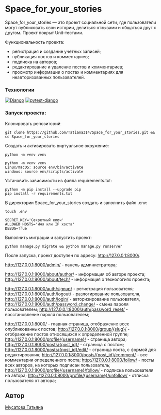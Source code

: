 # Space_for_your_stories

Space_for_your_stories —  это проект социальной сети, где пользователи могут публиковать свои истории, делиться отзывами и общаться друг с другом. Проект покрыт Unit-тестами.

Функциональность проекта:
- регистрация и создание учетных записей;
- публикация постов и комментариев;
- подписка на авторов;
- редактирование и удаление постов и комментариев;
- просмотр информации о постах и комментариях для неавторизованных пользователей.

### Технологии
[![Django](https://img.shields.io/badge/Django-4.2.1-blue?logo=python)](https://www.djangoproject.com/)
[![pytest-django](https://img.shields.io/badge/pytest_django-4.4.0?logo=Python)](https://pypi.org/project/pytest-django/)


### Запуск проекта:
Клонировать репозиторий:
```
git clone https://github.com/Tatiana314/Space_for_your_stories.git && cd Space_for_your_stories
```
Cоздать и активировать виртуальное окружение:
```
python -m venv venv
```
```
python -m venv venv
Linux/macOS: source env/bin/activate
windows: source env/scripts/activate
```
Установить зависимости из файла requirements.txt:
```
python -m pip install --upgrade pip
pip install -r requirements.txt
```
В директории Space_for_your_stories создать и заполнить файл .env:
```
touch .env

SECRET_KEY='Секретный ключ'
ALLOWED_HOSTS='Имя или IP хоста'
DEBUG=True
```
Выполнить миграции и запустить проект:
```
python manage.py migrate && python manage.py runserver
```
После запуска, проект доступен по адресу: http://127.0.0.1:8000/.

http://127.0.0.1:8000/admin/ - панель администратора;

http://127.0.0.1:8000/about/author/ - информация об авторе проекта;
http://127.0.0.1:8000/about/tech/ - информация о технологиях проекта;

http://127.0.0.1:8000/auth/signup/ - регистрация пользователя;
http://127.0.0.1:8000/auth/logout/ - разлогирование пользователя,
http://127.0.0.1:8000/auth/login/ - авторизирование пользователя,
http://127.0.0.1:8000/auth/password_change/ - смена пароля пользователем;
http://127.0.0.1:8000/auth/password_reset/ - восстановление пароля пользователем;

http://127.0.0.1:8000/ - главная страница, отображение всех опубликованных постов;
http://127.0.0.1:8000/group/{slug}/ - отображение постов относящихся к определенной группе;
http://127.0.0.1:8000/profile/{username}/ - страница автора;
http://127.0.0.1:8000/posts/{post_id}/ - страница с постом;
http://127.0.0.1:8000/posts/{post_id}/edit/ - страница поста, с формой для редактирования;
http://127.0.0.1:8000/posts/{post_id}/comment/ - все комментарии определенного поста;
http://127.0.0.1:8000/follow/ - посты всех авторов, на которых подписан пользователь;
http://127.0.0.1:8000/profile/{username}/follow/ - подписка пользователя на автора;
http://127.0.0.1:8000/profile/{username}/unfollow/ - отписка пользователя от автора;

## Автор
[Мусатова Татьяна](https://github.com/Tatiana314)
